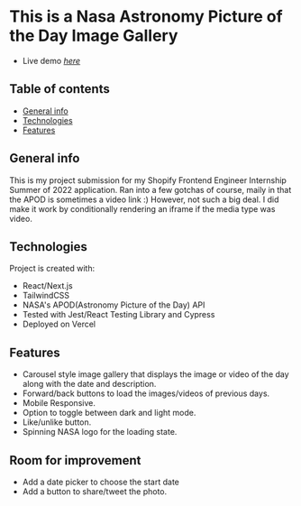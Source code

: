 
# This is a Nasa Astronomy Picture of the Day Image Gallery
* Live demo [_here_](https://nasa-api-project.vercel.app/)

## Table of contents
* [General info](#general-info)
* [Technologies](#technologies)
* [Features](#features)


## General info

This is my project submission for my Shopify Frontend Engineer Internship Summer of 2022 application. Ran into a few gotchas of course, maily in that the APOD is sometimes a video link :) However, not such a big deal. I did make it work by conditionally rendering an iframe if the media type was video.

## Technologies

Project is created with:

* React/Next.js
* TailwindCSS
* NASA's APOD(Astronomy Picture of the Day) API
* Tested with Jest/React Testing Library and Cypress
* Deployed on Vercel

## Features

* Carousel style image gallery that displays the image or video of the day along with the date and description.
* Forward/back buttons to load the images/videos of previous days.
* Mobile Responsive.
* Option to toggle between dark and light mode.
* Like/unlike button.
* Spinning NASA logo for the loading state.

## Room for improvement
* Add a date picker to choose the start date
* Add a button to share/tweet the photo.



